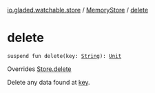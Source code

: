 [io.gladed.watchable.store](../index.md) / [MemoryStore](index.md) / [delete](./delete.md)

# delete

`suspend fun delete(key: `[`String`](https://kotlinlang.org/api/latest/jvm/stdlib/kotlin/-string/index.html)`): `[`Unit`](https://kotlinlang.org/api/latest/jvm/stdlib/kotlin/-unit/index.html)

Overrides [Store.delete](../-store/delete.md)

Delete any data found at [key](../-store/delete.md#io.gladed.watchable.store.Store$delete(kotlin.String)/key).

